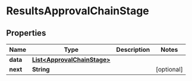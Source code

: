 

# ResultsApprovalChainStage


## Properties

| Name | Type | Description | Notes |
|------------ | ------------- | ------------- | -------------|
|**data** | [**List&lt;ApprovalChainStage&gt;**](ApprovalChainStage.md) |  |  |
|**next** | **String** |  |  [optional] |



